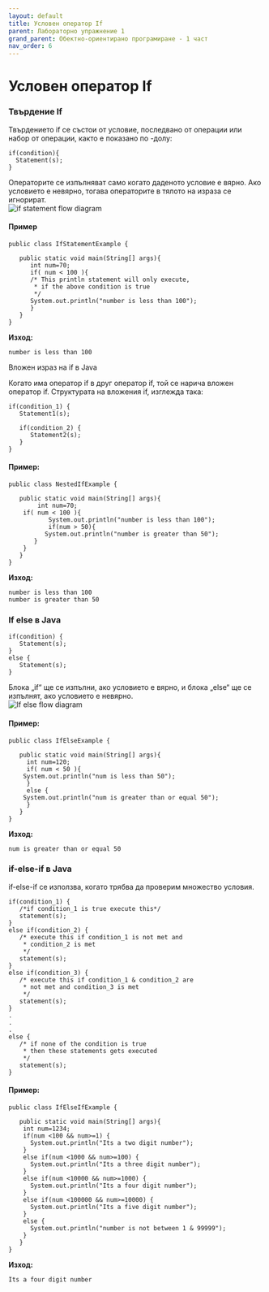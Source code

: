 ```yaml
---
layout: default
title: Условен оператор If
parent: Лабораторно упражнение 1
grand_parent: Обектно-ориентирано програмиране - 1 част
nav_order: 6
---
```


# Условен оператор If

### Твърдение If

Твърдението if се състои от условие, последвано от операции или набор от операции, както е показано по -долу:

```
if(condition){
  Statement(s);
}
```

Операторите се изпълняват само когато даденото условие е вярно. Ако условието е невярно, тогава операторите в тялото на израза се игнорират.\
![if statement flow diagram](https://beginnersbook.com/wp-content/uploads/2017/08/if\_statement\_flow\_diagram.jpg)

#### Пример

```
public class IfStatementExample {

   public static void main(String[] args){
      int num=70;
      if( num < 100 ){
	  /* This println statement will only execute,
	   * if the above condition is true
	   */
	  System.out.println("number is less than 100");
      }
   }
}
```

**Изход:**

```
number is less than 100
```

Вложен израз на if в Java&#x20;

Когато има оператор if в друг оператор if, той се нарича вложен оператор if. Структурата на вложения if, изглежда така:

```
if(condition_1) {
   Statement1(s);

   if(condition_2) {
      Statement2(s);
   }
}
```

#### Пример:

```
public class NestedIfExample {

   public static void main(String[] args){
        int num=70;
	if( num < 100 ){ 
           System.out.println("number is less than 100"); 
           if(num > 50){
	      System.out.println("number is greater than 50");
	   }
	}
   }
}
```

**Изход:**

```
number is less than 100
number is greater than 50
```

### If else в Java

```
if(condition) {
   Statement(s);
}
else {
   Statement(s);
}
```

Блока „if“ ще се изпълни, ако условието е вярно, и блока „else“ ще се изпълнят, ако условието е невярно.\
![If else flow diagram](https://beginnersbook.com/wp-content/uploads/2017/08/If\_else\_flow\_diagram.jpg)

#### Пример:

```
public class IfElseExample {

   public static void main(String[] args){
     int num=120;
     if( num < 50 ){
	System.out.println("num is less than 50");
     }
     else {
	System.out.println("num is greater than or equal 50");
     }
   }
}
```

**Изход:**

```
num is greater than or equal 50
```

### if-else-if в Java

if-else-if се използва, когато трябва да проверим множество условия.

```
if(condition_1) {
   /*if condition_1 is true execute this*/
   statement(s);
}
else if(condition_2) {
   /* execute this if condition_1 is not met and
    * condition_2 is met
    */
   statement(s);
}
else if(condition_3) {
   /* execute this if condition_1 & condition_2 are
    * not met and condition_3 is met
    */
   statement(s);
}
.
.
.
else {
   /* if none of the condition is true
    * then these statements gets executed
    */
   statement(s);
}
```

#### Пример:

```
public class IfElseIfExample {

   public static void main(String[] args){
	int num=1234;
	if(num <100 && num>=1) {
	  System.out.println("Its a two digit number");
	}
	else if(num <1000 && num>=100) {
	  System.out.println("Its a three digit number");
	}
	else if(num <10000 && num>=1000) {
	  System.out.println("Its a four digit number");
	}
	else if(num <100000 && num>=10000) {
	  System.out.println("Its a five digit number");			
	}
	else {
	  System.out.println("number is not between 1 & 99999");			
	}
   }
}
```

**Изход:**

```
Its a four digit number
```
